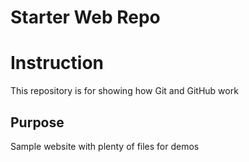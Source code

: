 # Starter Web Repo

# Instruction
This repository is for showing how Git and GitHub work

## Purpose

Sample website with plenty of files for demos